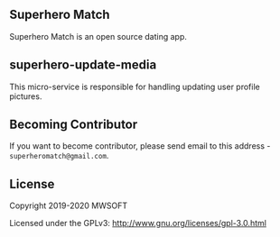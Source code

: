 ## Superhero Match
Superhero Match is an open source dating app.

## superhero-update-media
This micro-service is responsible for handling updating user profile pictures. 

## Becoming Contributor
If you want to become contributor, please send email to this address - `superheromatch@gmail.com`.

## License
Copyright 2019-2020 MWSOFT

Licensed under the GPLv3: http://www.gnu.org/licenses/gpl-3.0.html